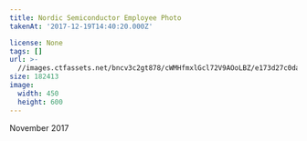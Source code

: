 ```yaml
---
title: Nordic Semiconductor Employee Photo
takenAt: '2017-12-19T14:40:20.000Z'

license: None
tags: []
url: >-
  //images.ctfassets.net/bncv3c2gt878/cWMHfmxlGcl72V9AOoLBZ/e173d27c0dabe50d916c5d37d9d19356/nordic-semiconductor-employee-photo_39439335652_o
size: 182413
image:
  width: 450
  height: 600
---
```


November 2017
